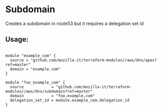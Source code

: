 # Subdomain
Creates a subdomain in route53 but it requires a delegation set id

## Usage:
```hcl

module "example_com" {
  source = "github.com/mozilla-it/terraform-modules//aws/dns/apex?ref=master"
  domain = "example.com"
}

module "foo_example_com" {
  source            = "github.com/mozilla-it/terraform-modules//aws/dns/subdomain?ref=master"
  domain            = "foo.example.com"
  delegation_set_id = module.example_com.delegation_id
}
```
